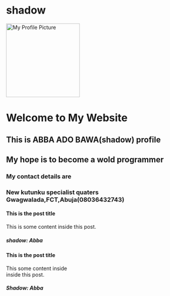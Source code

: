 # shadow
<!DOCTYPE html>
<html>
<head>
   <meta charset="UTF-8">
   <title>shadow!</title>
   <link rel="stylesheet" href="style.css">
   <img src="profile.jpg" alt="My Profile Picture" width="200">
  <style>
    body {
      background-image: url('image.jpg'); /* or 'images/image.jpg' if it's in a folder */
      background-size: cover; /* makes it cover the whole screen */
      background-repeat: no-repeat;
      background-position: center;
    }
  </style>
  <h1>Welcome to My Website</h1>
</body>
</html>
   
</head>
<body>
<div class="wrapper">
<section>
<h1>This is ABBA ADO BAWA(shadow) profile</h1>
<h2>My hope is to become a wold programmer</h2>
<h3>My contact details are</h3>
<h3>New kutunku specialist quaters Gwagwalada,FCT,Abuja(08036432743)</h3>
<articles>
<h4>This is the post title</h4>
<p>This is some content inside this post.</p>
<h5>shadow: Abba</h5>
  </articles>
  <article>
  <h4>This is the post title</h4>
  <p>This some content inside<br> inside this post.</p>
  <h5>Shadow: Abba</h5>
  </articles>
  </section>
</body>
</html>

